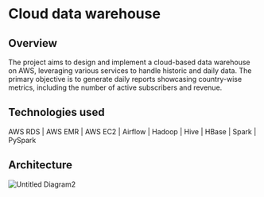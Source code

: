 # Cloud data warehouse

## Overview
The project aims to design and implement a cloud-based data warehouse on AWS, leveraging various services to handle historic and daily data. The primary objective is to generate daily reports showcasing country-wise metrics, including the number of active subscribers and revenue.

## Technologies used
AWS RDS | AWS EMR | AWS EC2 | Airflow | Hadoop | Hive | HBase | Spark | PySpark

## Architecture
![Untitled Diagram2](https://github.com/SahilTake/cloud-data-warehouse/assets/86903215/3fafe7d8-3c57-4810-8a51-f5c37f04b056)
